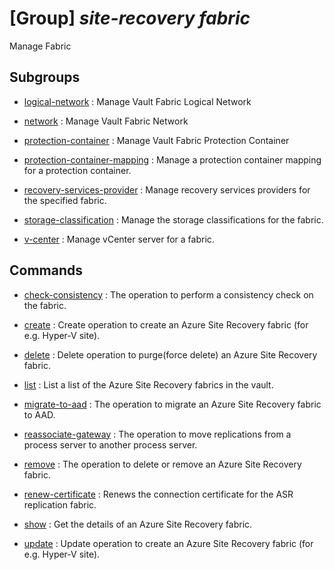 # [Group] _site-recovery fabric_

Manage Fabric

## Subgroups

- [logical-network](/Commands/site-recovery/fabric/logical-network/readme.md)
: Manage Vault Fabric Logical Network

- [network](/Commands/site-recovery/fabric/network/readme.md)
: Manage Vault Fabric Network

- [protection-container](/Commands/site-recovery/fabric/protection-container/readme.md)
: Manage Vault Fabric Protection Container

- [protection-container-mapping](/Commands/site-recovery/fabric/protection-container-mapping/readme.md)
: Manage a protection container mapping for a protection container.

- [recovery-services-provider](/Commands/site-recovery/fabric/recovery-services-provider/readme.md)
: Manage recovery services providers for the specified fabric.

- [storage-classification](/Commands/site-recovery/fabric/storage-classification/readme.md)
: Manage the storage classifications for the fabric.

- [v-center](/Commands/site-recovery/fabric/v-center/readme.md)
: Manage vCenter server for a fabric.

## Commands

- [check-consistency](/Commands/site-recovery/fabric/_check-consistency.md)
: The operation to perform a consistency check on the fabric.

- [create](/Commands/site-recovery/fabric/_create.md)
: Create operation to create an Azure Site Recovery fabric (for e.g. Hyper-V site).

- [delete](/Commands/site-recovery/fabric/_delete.md)
: Delete operation to purge(force delete) an Azure Site Recovery fabric.

- [list](/Commands/site-recovery/fabric/_list.md)
: List a list of the Azure Site Recovery fabrics in the vault.

- [migrate-to-aad](/Commands/site-recovery/fabric/_migrate-to-aad.md)
: The operation to migrate an Azure Site Recovery fabric to AAD.

- [reassociate-gateway](/Commands/site-recovery/fabric/_reassociate-gateway.md)
: The operation to move replications from a process server to another process server.

- [remove](/Commands/site-recovery/fabric/_remove.md)
: The operation to delete or remove an Azure Site Recovery fabric.

- [renew-certificate](/Commands/site-recovery/fabric/_renew-certificate.md)
: Renews the connection certificate for the ASR replication fabric.

- [show](/Commands/site-recovery/fabric/_show.md)
: Get the details of an Azure Site Recovery fabric.

- [update](/Commands/site-recovery/fabric/_update.md)
: Update operation to create an Azure Site Recovery fabric (for e.g. Hyper-V site).
